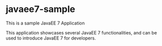 javaee7-sample
==============

This is a sample JavaEE 7 Application

This application showcases several JavaEE 7 functionalities, and can be used to introduce JavaEE 7 for developers.
